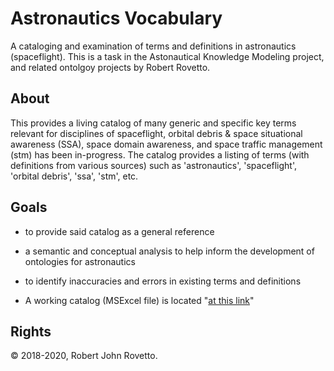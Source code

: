 # Astronautics Vocabulary
A cataloging and examination of terms and definitions in astronautics (spaceflight). This is a task in the Astonautical Knowledge Modeling project, and related ontolgoy projects by Robert Rovetto.

## About
This provides a living catalog of many generic and specific key terms relevant for disciplines of spaceflight, orbital debris & space situational awareness (SSA), space domain awareness, and space traffic management (stm) has been in-progress. The catalog provides a listing of terms (with definitions from various sources) such as 'astronautics', 'spaceflight', 'orbital debris', 'ssa', 'stm', etc.

## Goals
- to provide said catalog as a general reference
- a semantic and conceptual analysis to help inform the development of ontologies for astronautics
- to identify inaccuracies and errors in existing terms and definitions

- A working catalog (MSExcel file) is located "[at this link](https://drive.google.com/file/d/1VxThyvuY_VzVl_VNan9cqTsdI6NrYWgX/view?usp=sharing)"

## Rights
© 2018-2020, Robert John Rovetto.
